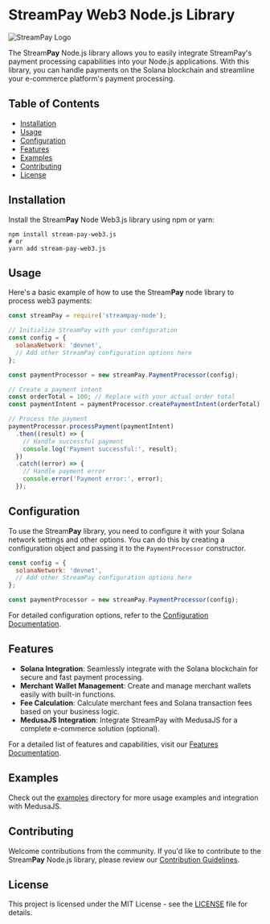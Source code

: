 # StreamPay Web3 Node.js Library

![StreamPay Logo](streampay-logo.png)

The Stream**Pay** Node.js library allows you to easily integrate StreamPay's payment processing capabilities into your Node.js applications. With this library, you can handle payments on the Solana blockchain and streamline your e-commerce platform's payment processing.

## Table of Contents

- [Installation](#installation)
- [Usage](#usage)
- [Configuration](#configuration)
- [Features](#features)
- [Examples](#examples)
- [Contributing](#contributing)
- [License](#license)

## Installation

Install the Stream**Pay** Node Web3.js library using npm or yarn:

```shell
npm install stream-pay-web3.js
# or
yarn add stream-pay-web3.js
```

## Usage

Here's a basic example of how to use the Stream**Pay** node library to process web3 payments:

```javascript
const streamPay = require('streampay-node');

// Initialize StreamPay with your configuration
const config = {
  solanaNetwork: 'devnet',
  // Add other StreamPay configuration options here
};

const paymentProcessor = new streamPay.PaymentProcessor(config);

// Create a payment intent
const orderTotal = 100; // Replace with your actual order total
const paymentIntent = paymentProcessor.createPaymentIntent(orderTotal);

// Process the payment
paymentProcessor.processPayment(paymentIntent)
  .then((result) => {
    // Handle successful payment
    console.log('Payment successful:', result);
  })
  .catch((error) => {
    // Handle payment error
    console.error('Payment error:', error);
  });
```

## Configuration

To use the Stream**Pay** library, you need to configure it with your Solana network settings and other options. You can do this by creating a configuration object and passing it to the `PaymentProcessor` constructor.

```javascript
const config = {
  solanaNetwork: 'devnet',
  // Add other StreamPay configuration options here
};

const paymentProcessor = new streamPay.PaymentProcessor(config);
```

For detailed configuration options, refer to the [Configuration Documentation](docs/configuration.md).

## Features

- **Solana Integration**: Seamlessly integrate with the Solana blockchain for secure and fast payment processing.
- **Merchant Wallet Management**: Create and manage merchant wallets easily with built-in functions.
- **Fee Calculation**: Calculate merchant fees and Solana transaction fees based on your business logic.
- **MedusaJS Integration**: Integrate StreamPay with MedusaJS for a complete e-commerce solution (optional).

For a detailed list of features and capabilities, visit our [Features Documentation](docs/features.md).

## Examples

Check out the [examples](https://) directory for more usage examples and integration with MedusaJS.

## Contributing

Welcome contributions from the community. If you'd like to contribute to the Stream**Pay** Node.js library, please review our [Contribution Guidelines](CONTRIBUTING.md).

## License

This project is licensed under the MIT License - see the [LICENSE](LICENSE) file for details.
```
